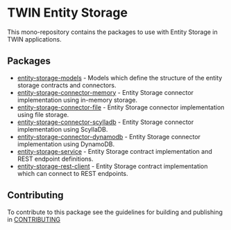 # TWIN Entity Storage

This mono-repository contains the packages to use with Entity Storage in TWIN applications.

## Packages

- [entity-storage-models](packages/entity-storage-models/README.md) - Models which define the structure of the entity storage contracts and connectors.
- [entity-storage-connector-memory](packages/entity-storage-connector-memory/README.md) - Entity Storage connector implementation using in-memory storage.
- [entity-storage-connector-file](packages/entity-storage-connector-file/README.md) - Entity Storage connector implementation using file storage.
- [entity-storage-connector-scylladb](packages/entity-storage-connector-scylladb/README.md) - Entity Storage connector implementation using ScyllaDB.
- [entity-storage-connector-dynamodb](packages/entity-storage-connector-dynamodb/README.md) - Entity Storage connector implementation using DynamoDB.
- [entity-storage-service](packages/entity-storage-service/README.md) - Entity Storage contract implementation and REST endpoint definitions.
- [entity-storage-rest-client](packages/entity-storage-rest-client/README.md) - Entity Storage contract implementation which can connect to REST endpoints.

## Contributing

To contribute to this package see the guidelines for building and publishing in [CONTRIBUTING](./CONTRIBUTING.md)
